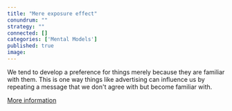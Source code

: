 ```yaml
---
title: "Mere exposure effect"
conundrum: ""
strategy: ""
connected: []
categories: ['Mental Models']
published: true
image: 
---
```


We tend to develop a preference for things merely because they are familiar with them. This is one way things like advertising can influence us by repeating a message that we don't agree with but become familiar with.

[More information](https://en.wikipedia.org/wiki/Mere-exposure_effect)


